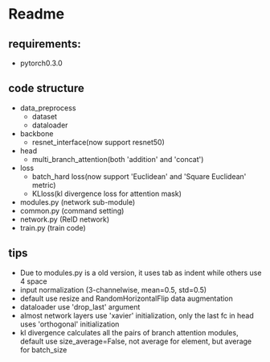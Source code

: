 # Readme

## requirements:
 - pytorch0.3.0

## code structure
 - data_preprocess
   - dataset
   - dataloader
 - backbone
   - resnet_interface(now support resnet50)
 - head
   - multi_branch_attention(both 'addition' and 'concat')
 - loss
   - batch_hard loss(now support 'Euclidean' and 'Square Euclidean' metric)
   - KLloss(kl divergence loss for attention mask)
 - modules.py (network sub-module)
 - common.py (command setting)
 - network.py (ReID network)
 - train.py (train code)

## tips
 - Due to modules.py is a old version, it uses tab as indent while others use 4 space
 - input normalization (3-channelwise, mean=0.5, std=0.5)
 - default use resize and RandomHorizontalFlip data augmentation
 - dataloader use 'drop_last' argument
 - almost network layers use 'xavier' initialization, only the last fc in head uses 'orthogonal' initialization
 - kl divergence calculates all the pairs of branch attention modules, default use size_average=False, not average 
   for element, but average for batch_size

